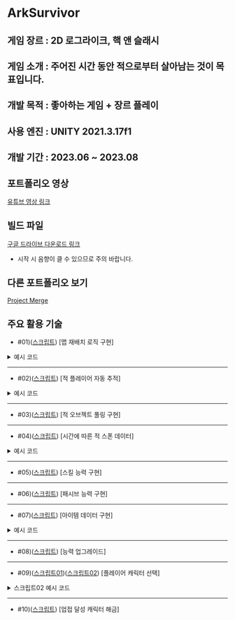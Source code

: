 ArkSurvivor
===


게임 장르 : 2D 로그라이크, 핵 앤 슬래시
---

게임 소개 : 
주어진 시간 동안 적으로부터 살아남는 것이 목표입니다.
---


개발 목적 : 좋아하는 게임 + 장르 플레이
---

사용 엔진 : UNITY 2021.3.17f1
---


개발 기간 : 2023.06 ~ 2023.08
---


포트폴리오 영상
---
[유튜브 영상 링크](https://www.youtube.com/watch?v=LQdjr4ddYrE)


빌드 파일
---
[구글 드라이브 다운로드 링크](https://drive.google.com/file/d/10tfnUTy3M5X7IJ6oDWn9iNFqcnlONGa1/view?usp=drive_link)

* 시작 시 음향이 클 수 있으므로 주의 바랍니다.

다른 포트폴리오 보기
---
[Project Merge](https://github.com/Nocha13/Merge_2DPortfolio.git)

주요 활용 기술
---
* #01)([스크립트](https://github.com/Nocha13/Ark_2DPortfolio/blob/main/ArkSurvivor/Assets/02.Code/Repositions.cs#L14)) [맵 재배치 로직 구현]
  
<details>
<summary>예시 코드</summary>
  
```csharp
 void OnTriggerExit2D(Collider2D coll)
    {
        if (!coll.CompareTag("Area"))
            return;

        Vector3 playerPos = Game_Mgr.Inst.player.transform.position;
        Vector3 tilePos = transform.position;                           

        switch (transform.tag)
        {
            case "Ground":

                float diffX = playerPos.x - tilePos.x;
                float diffY = playerPos.y - tilePos.y;
     
                float dirX = diffX < 0 ? -1 : 1;
                float dirY = diffY < 0 ? -1 : 1;

                diffX = Mathf.Abs(diffX);
                diffY = Mathf.Abs(diffY);

                if (Mathf.Abs(diffX - diffY) <= 0.1f)
                {
                    transform.Translate(Vector3.right * dirX * 60);
                    transform.Translate(Vector3.up * dirY * 60);
                }

                else if (diffX > diffY) //수평 이동
                {
                    transform.Translate(Vector3.right * dirX * 60);
                }
                else if (diffX < diffY) //수직 이동
                {
                    transform.Translate(Vector3.up * dirY * 60);
                }
                break;
        }
    }
}
```
</details>

---
* #02)([스크립트](https://github.com/Nocha13/Ark_2DPortfolio/blob/main/ArkSurvivor/Assets/02.Code/EnemyCtrl.cs#L37)) [적 플레이어 자동 추적]

<details>
<summary>예시 코드</summary>
  
```csharp
    void FixedUpdate()
    {
        if (!Game_Mgr.Inst.isLive)
            return;

        if (!isLive || anim.GetCurrentAnimatorStateInfo(0).IsName("Hit"))
            return;

        Vector2 dirVec = target.position - rigid.position;
        Vector2 nextVec = dirVec.normalized * sp * Time.fixedDeltaTime;
        rigid.MovePosition(rigid.position + nextVec);
        rigid.velocity = Vector2.zero;
    }
```
</details>

---
* #03)([스크립트](https://github.com/Nocha13/Ark_2DPortfolio/blob/main/ArkSurvivor/Assets/02.Code/PoolMgr.cs)) [적 오브젝트 풀링 구현]

---
* #04)([스크립트](https://github.com/Nocha13/Ark_2DPortfolio/blob/main/ArkSurvivor/Assets/02.Code/Spawn.cs#L29)) [시간에 따른 적 스폰 데이터]

<details>
<summary>예시 코드</summary>
  
```csharp
 void Update()
    {
        if (!Game_Mgr.Inst.isLive)
            return;

        timer += Time.deltaTime;
        waveTimer += Time.deltaTime;
        level = Mathf.Min(Mathf.FloorToInt(Game_Mgr.Inst.gameTime / spawnTime), spawnData.Length - 1);  //인덱스 에러 고침

        if (timer > spawnData[level].c_spawnTime)
        {
            timer = 0;
            Spawns();
        }

        if (waveTimer > waveTime)
        {
            StartCoroutine(Wave());

            waveTimer = 0;
        }
    }
```
</details>

---
* #05)([스크립트](https://github.com/Nocha13/Ark_2DPortfolio/edit/main/ArkSurvivor/Assets/02.Code/Active.cs#L175)) [스킬 능력 구현]

---
* #06)([스크립트](https://github.com/Nocha13/Ark_2DPortfolio/blob/main/ArkSurvivor/Assets/02.Code/Passive.cs#L43)) [패시브 능력 구현]

---
* #07)([스크립트](https://github.com/Nocha13/Ark_2DPortfolio/blob/main/ArkSurvivor/Assets/02.Code/ItemDatas.cs)) [아이템 데이터 구현]

<details>
<summary>예시 코드</summary>
  
```csharp
     [Header("# Info")]
    public ItemType itemType;
    public int itemId;
    public string itemName;

    [TextArea]
    public string itemDesc;
    public Sprite itemIcon;

    [Header("# Level")]
    public float baseDamage;        //기본 데미지
    public int baseCount;           //기본(근거리 - 갯수, 원거리 - 관통)
    public float[] damages;         //추가 데미지
    public int[] counts;            //추가(근거리 - 갯수, 원거리 - 관통)

    [Header("# Weapon")]
    public GameObject projectile;   //투사체
```
</details>

---
* #08)([스크립트](https://github.com/Nocha13/Ark_2DPortfolio/blob/main/ArkSurvivor/Assets/02.Code/Items.cs)) [능력 업그레이드]

---
* #09)([스크립트01](https://github.com/Nocha13/Ark_2DPortfolio/edit/main/ArkSurvivor/Assets/02.Code/Game_Mgr.cs#L62))([스크립트02](https://github.com/Nocha13/Ark_2DPortfolio/blob/main/ArkSurvivor/Assets/02.Code/PlayerCtrl.cs#L33)) [플레이어 캐릭터 선택]

<details>
<summary>스크립트02 예시 코드</summary>
  
```csharp
  void OnEnable()
    {
        anim.runtimeAnimatorController = animCtrl[Game_Mgr.Inst.playerId];
    }
```
</details>

---
* #10)([스크립트](https://github.com/Nocha13/Ark_2DPortfolio/edit/main/ArkSurvivor/Assets/02.Code/AchieveMgr.cs)) [업접 달성 캐릭터 해금]

<!---
Nocha13/Nocha13 is a ✨ special ✨ repository because its `README.md` (this file) appears on your GitHub profile.
You can click the Preview link to take a look at your changes.
--->
